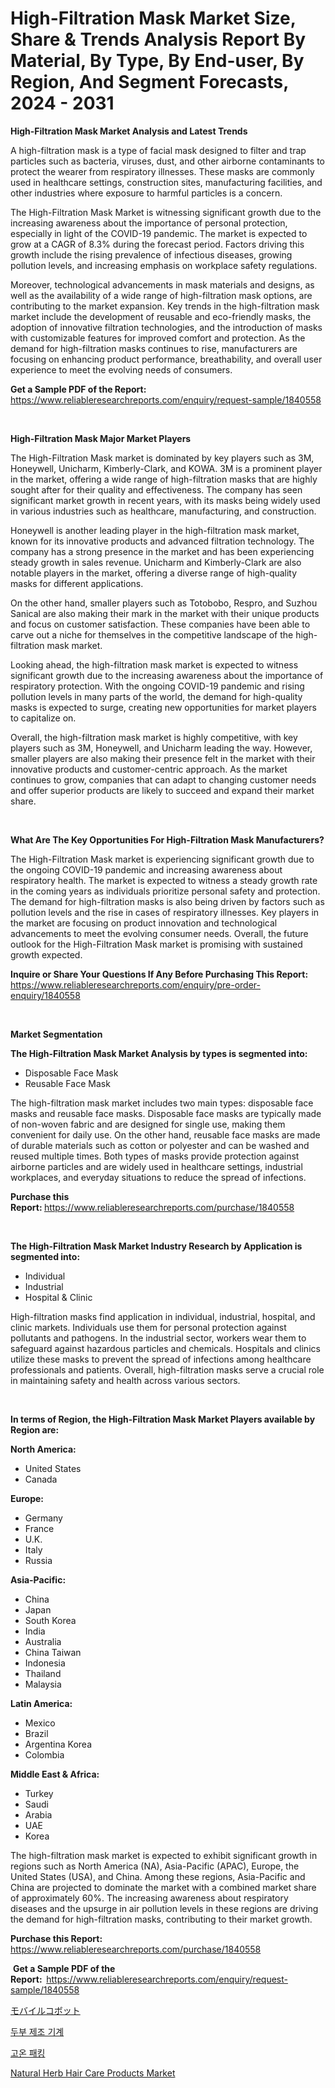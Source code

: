 <p><h1>High-Filtration Mask Market Size, Share & Trends Analysis Report By Material, By Type, By End-user, By Region, And Segment Forecasts, 2024 - 2031</h1></p><p><strong>High-Filtration Mask Market Analysis and Latest Trends</strong></p>
<p><p>A high-filtration mask is a type of facial mask designed to filter and trap particles such as bacteria, viruses, dust, and other airborne contaminants to protect the wearer from respiratory illnesses. These masks are commonly used in healthcare settings, construction sites, manufacturing facilities, and other industries where exposure to harmful particles is a concern.</p><p>The High-Filtration Mask Market is witnessing significant growth due to the increasing awareness about the importance of personal protection, especially in light of the COVID-19 pandemic. The market is expected to grow at a CAGR of 8.3% during the forecast period. Factors driving this growth include the rising prevalence of infectious diseases, growing pollution levels, and increasing emphasis on workplace safety regulations.</p><p>Moreover, technological advancements in mask materials and designs, as well as the availability of a wide range of high-filtration mask options, are contributing to the market expansion. Key trends in the high-filtration mask market include the development of reusable and eco-friendly masks, the adoption of innovative filtration technologies, and the introduction of masks with customizable features for improved comfort and protection. As the demand for high-filtration masks continues to rise, manufacturers are focusing on enhancing product performance, breathability, and overall user experience to meet the evolving needs of consumers.</p></p>
<p><strong>Get a Sample PDF of the Report:&nbsp;</strong> <a href="https://www.reliableresearchreports.com/enquiry/request-sample/1840558">https://www.reliableresearchreports.com/enquiry/request-sample/1840558</a></p>
<p>&nbsp;</p>
<p><strong>High-Filtration Mask Major Market Players</strong></p>
<p><p>The High-Filtration Mask market is dominated by key players such as 3M, Honeywell, Unicharm, Kimberly-Clark, and KOWA. 3M is a prominent player in the market, offering a wide range of high-filtration masks that are highly sought after for their quality and effectiveness. The company has seen significant market growth in recent years, with its masks being widely used in various industries such as healthcare, manufacturing, and construction.</p><p>Honeywell is another leading player in the high-filtration mask market, known for its innovative products and advanced filtration technology. The company has a strong presence in the market and has been experiencing steady growth in sales revenue. Unicharm and Kimberly-Clark are also notable players in the market, offering a diverse range of high-quality masks for different applications.</p><p>On the other hand, smaller players such as Totobobo, Respro, and Suzhou Sanical are also making their mark in the market with their unique products and focus on customer satisfaction. These companies have been able to carve out a niche for themselves in the competitive landscape of the high-filtration mask market.</p><p>Looking ahead, the high-filtration mask market is expected to witness significant growth due to the increasing awareness about the importance of respiratory protection. With the ongoing COVID-19 pandemic and rising pollution levels in many parts of the world, the demand for high-quality masks is expected to surge, creating new opportunities for market players to capitalize on.</p><p>Overall, the high-filtration mask market is highly competitive, with key players such as 3M, Honeywell, and Unicharm leading the way. However, smaller players are also making their presence felt in the market with their innovative products and customer-centric approach. As the market continues to grow, companies that can adapt to changing customer needs and offer superior products are likely to succeed and expand their market share.</p></p>
<p>&nbsp;</p>
<p><strong>What Are The Key Opportunities For High-Filtration Mask Manufacturers?</strong></p>
<p><p>The High-Filtration Mask market is experiencing significant growth due to the ongoing COVID-19 pandemic and increasing awareness about respiratory health. The market is expected to witness a steady growth rate in the coming years as individuals prioritize personal safety and protection. The demand for high-filtration masks is also being driven by factors such as pollution levels and the rise in cases of respiratory illnesses. Key players in the market are focusing on product innovation and technological advancements to meet the evolving consumer needs. Overall, the future outlook for the High-Filtration Mask market is promising with sustained growth expected.</p></p>
<p><strong>Inquire or Share Your Questions If Any Before Purchasing This Report:</strong> <a href="https://www.reliableresearchreports.com/enquiry/pre-order-enquiry/1840558">https://www.reliableresearchreports.com/enquiry/pre-order-enquiry/1840558</a></p>
<p>&nbsp;</p>
<p><strong>Market Segmentation</strong></p>
<p><strong>The High-Filtration Mask Market Analysis by types is segmented into:</strong></p>
<p><ul><li>Disposable Face Mask</li><li>Reusable Face Mask</li></ul></p>
<p><p>The high-filtration mask market includes two main types: disposable face masks and reusable face masks. Disposable face masks are typically made of non-woven fabric and are designed for single use, making them convenient for daily use. On the other hand, reusable face masks are made of durable materials such as cotton or polyester and can be washed and reused multiple times. Both types of masks provide protection against airborne particles and are widely used in healthcare settings, industrial workplaces, and everyday situations to reduce the spread of infections.</p></p>
<p><strong>Purchase this Report:&nbsp;</strong><a href="https://www.reliableresearchreports.com/purchase/1840558">https://www.reliableresearchreports.com/purchase/1840558</a></p>
<p>&nbsp;</p>
<p><strong>The High-Filtration Mask Market Industry Research by Application is segmented into:</strong></p>
<p><ul><li>Individual</li><li>Industrial</li><li>Hospital & Clinic</li></ul></p>
<p><p>High-filtration masks find application in individual, industrial, hospital, and clinic markets. Individuals use them for personal protection against pollutants and pathogens. In the industrial sector, workers wear them to safeguard against hazardous particles and chemicals. Hospitals and clinics utilize these masks to prevent the spread of infections among healthcare professionals and patients. Overall, high-filtration masks serve a crucial role in maintaining safety and health across various sectors.</p></p>
<p>&nbsp;</p>
<p><strong>In terms of Region, the High-Filtration Mask Market Players available by Region are:</strong></p>
<p>
    <p> <strong> North America: </strong>
        <ul>
            <li>United States</li>
            <li>Canada</li>
        </ul>
        </p> 
    <p> <strong> Europe: </strong>
        <ul>
            <li>Germany</li>
            <li>France</li>
            <li>U.K.</li>
            <li>Italy</li>
            <li>Russia</li>
        </ul>
        </p> 
    <p> <strong> Asia-Pacific: </strong>
        <ul>
            <li>China</li>
            <li>Japan</li>
            <li>South Korea</li>
            <li>India</li>
            <li>Australia</li>
            <li>China Taiwan</li>
            <li>Indonesia</li>
            <li>Thailand</li>
            <li>Malaysia</li>
        </ul>
        </p> 
    <p> <strong> Latin America: </strong>
        <ul>
            <li>Mexico</li>
            <li>Brazil</li>
            <li>Argentina Korea</li>
            <li>Colombia</li>
        </ul>
        </p> 
    <p> <strong> Middle East & Africa: </strong>
        <ul>
            <li>Turkey</li>
            <li>Saudi</li>
            <li>Arabia</li>
            <li>UAE</li>
            <li>Korea</li>
        </ul>
    </p>
    </p>
<p><p>The high-filtration mask market is expected to exhibit significant growth in regions such as North America (NA), Asia-Pacific (APAC), Europe, the United States (USA), and China. Among these regions, Asia-Pacific and China are projected to dominate the market with a combined market share of approximately 60%. The increasing awareness about respiratory diseases and the upsurge in air pollution levels in these regions are driving the demand for high-filtration masks, contributing to their market growth.</p></p>
<p><strong>Purchase this Report: </strong><a href="https://www.reliableresearchreports.com/purchase/1840558">https://www.reliableresearchreports.com/purchase/1840558</a></p>
<p>&nbsp;<strong>Get a Sample PDF of the Report:&nbsp;&nbsp;</strong><a href="https://www.reliableresearchreports.com/enquiry/request-sample/1840558">https://www.reliableresearchreports.com/enquiry/request-sample/1840558</a></p>
<p><strong></strong></p>
<p><p><a href="https://github.com/AriMuller2009/Market-Research-Report-List-1/blob/main/84373437780.md">モバイルコボット</a></p><p><a href="https://github.com/JeromeRtyau89966/Market-Research-Report-List-1/blob/main/27435757310.md">두부 제조 기계</a></p><p><a href="https://github.com/bvubpqd5241630/Market-Research-Report-List-1/blob/main/36165297311.md">고온 패킹</a></p><p><a href="https://github.com/Airanohannonzb68e5pb53oc1/Market-Research-Report-List-1/blob/main/natural-herb-hair-care-products-market.md">Natural Herb Hair Care Products Market</a></p></p>